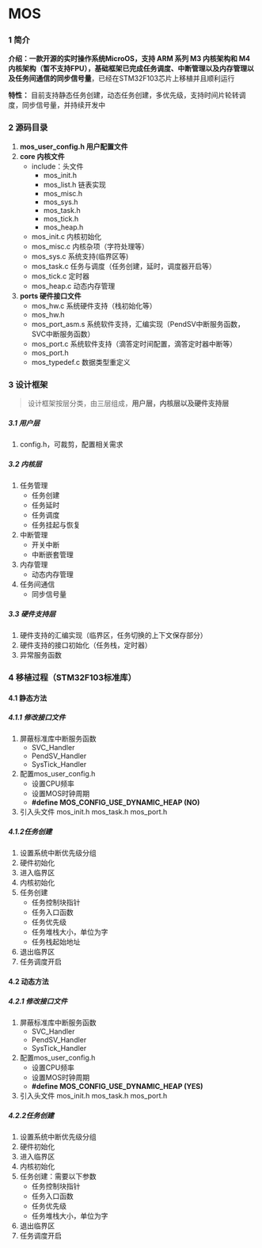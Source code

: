 # MOS

### 1 简介

**介绍：**一款开源的实时操作系统MicroOS，支持 ARM 系列 M3 内核架构和 M4 内核架构（暂不支持FPU），基础框架已完成**任务调度、中断管理以及内存管理以及任务间通信的同步信号量**，已经在STM32F103芯片上移植并且顺利运行

**特性：** 目前支持静态任务创建，动态任务创建，多优先级，支持时间片轮转调度，同步信号量，并持续开发中

### 2 源码目录

1. **mos_user_config.h  用户配置文件**
2. **core 内核文件**
   - include：头文件
     - mos_init.h
     - mos_list.h 链表实现
     - mos_misc.h
     - mos_sys.h
     - mos_task.h
     - mos_tick.h
     - mos_heap.h
   - mos_init.c       内核初始化
   - mos_misc.c    内核杂项（字符处理等）
   - mos_sys.c       系统支持(临界区等)
   - mos_task.c     任务与调度（任务创建，延时，调度器开启等）
   - mos_tick.c      定时器
   - mos_heap.c   动态内存管理
3. **ports  硬件接口文件**
   - mos_hw.c 	系统硬件支持（栈初始化等）
   - mos_hw.h 
   - mos_port_asm.s 系统软件支持，汇编实现（PendSV中断服务函数，SVC中断服务函数）
   - mos_port.c  系统软件支持（滴答定时间配置，滴答定时器中断等）
   - mos_port.h
   - mos_typedef.c  数据类型重定义

### 3 设计框架

> 设计框架按层分类，由三层组成，**用户层，内核层以及硬件支持层**

##### 3.1 用户层

1. config.h，可裁剪，配置相关需求

##### 3.2 内核层

1. 任务管理
   - 任务创建
   - 任务延时
   - 任务调度
   - 任务挂起与恢复
2. 中断管理
   - 开关中断
   - 中断嵌套管理
3. 内存管理
   - 动态内存管理
4. 任务间通信
   - 同步信号量

##### 3.3 硬件支持层

1. 硬件支持的汇编实现（临界区，任务切换的上下文保存部分）
2. 硬件支持的接口初始化（任务栈，定时器）
3. 异常服务函数

### 4 移植过程（STM32F103标准库）

#### 4.1 静态方法

##### 4.1.1 修改接口文件

1. 屏蔽标准库中断服务函数
   - SVC_Handler
   - PendSV_Handler
   - SysTick_Handler
2. 配置mos_user_config.h 
   - 设置CPU频率
   - 设置MOS时钟周期
   - **#define MOS_CONFIG_USE_DYNAMIC_HEAP		    (NO)**
3. 引入头文件 mos_init.h mos_task.h mos_port.h

##### 4.1.2任务创建

1. 设置系统中断优先级分组
2. 硬件初始化
3. 进入临界区
4. 内核初始化
5. 任务创建
   - 任务控制块指针
   - 任务入口函数
   - 任务优先级
   - 任务堆栈大小，单位为字
   - 任务栈起始地址
6. 退出临界区
7. 任务调度开启

#### 4.2 动态方法

##### 4.2.1 修改接口文件

1. 屏蔽标准库中断服务函数
   - SVC_Handler
   - PendSV_Handler
   - SysTick_Handler
2. 配置mos_user_config.h 
   - 设置CPU频率
   - 设置MOS时钟周期
   - **#define MOS_CONFIG_USE_DYNAMIC_HEAP		    (YES)**
3. 引入头文件 mos_init.h mos_task.h mos_port.h

##### 4.2.2任务创建

1. 设置系统中断优先级分组
2. 硬件初始化
3. 进入临界区
4. 内核初始化
5. 任务创建：需要以下参数
   - 任务控制块指针
   - 任务入口函数
   - 任务优先级
   - 任务堆栈大小，单位为字
6. 退出临界区
7. 任务调度开启



